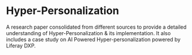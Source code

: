 # Hyper-Personalization
A research paper consolidated from different sources to provide a detailed understanding of Hyper-Personalization & its implementation.
It also includes a case study on AI Powered Hyper-personalization powered by Liferay DXP.
